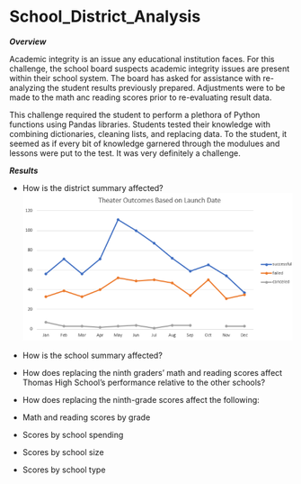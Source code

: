 # School_District_Analysis

***Overview***

  Academic integrity is an issue any educational institution faces. For this challenge, the school board suspects academic integrity issues are present within their school system. The board has asked for assistance with re-analyzing the student results previously prepared. Adjustments were to be made to the math anc reading scores prior to re-evaluating result data.
  
  This challenge required the student to perform a plethora of Python functions using Pandas libraries. Students tested their knowledge with combining dictionaries, cleaning lists, and replacing data. To the student, it seemed as if every bit of knowledge garnered through the modulues and lessons were put to the test. It was very definitely a challenge. 
  
***Results***
- How is the district summary affected?
    ![This is an image](https://github.com/Nicole6278/kickstarter-analysis/blob/main/Resources/Outcomes_based_on_Launch_Date.png)
   

- How is the school summary affected?
- How does replacing the ninth graders’ math and reading scores affect Thomas High School’s performance relative to the other schools?
- How does replacing the ninth-grade scores affect the following:
- Math and reading scores by grade
- Scores by school spending
- Scores by school size
- Scores by school type

